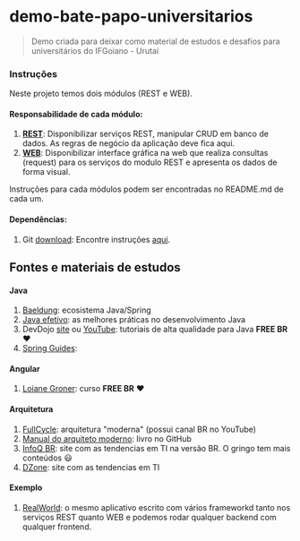 # demo-bate-papo-universitarios
> Demo criada para deixar como material de estudos e desafios para universitários do IFGoiano - Urutaí

### Instruções
Neste projeto temos dois módulos (REST e WEB).

#### Responsabilidade de cada módulo:
1. [**REST**][4]: Disponibilizar serviços REST, manipular CRUD em banco de dados. As regras de negócio da aplicação deve fica aqui.
2. [**WEB**][1]: Disponibilizar interface gráfica na web que realiza consultas (request) para os serviços do modulo REST e apresenta os dados de forma visual.

Instruções para cada módulos podem ser encontradas no README.md de cada um.

#### Dependências:
1. Git [download][2]: Encontre instruções [aqui][3].

## Fontes e materiais de estudos

#### Java
1. [Baeldung][7]: ecosistema Java/Spring
2. [Java efetivo][11]: as melhores práticas no desenvolvimento Java
3. DevDojo [site][12] ou [YouTube][13]: tutoriais de alta qualidade para Java **FREE BR** :heart:
4. [Spring Guides][15]: 

#### Angular
1. [Loiane Groner][14]: curso **FREE BR** :heart:

#### Arquitetura
1. [FullCycle][5]: arquitetura "moderna" (possui canal BR no YouTube)
2. [Manual do arquiteto moderno][8]: livro no GitHub
3. [InfoQ BR][9]: site com as tendencias em TI na versão BR. O gringo tem mais conteúdos :smiley:
4. [DZone][10]: site com as tendencias em TI

#### Exemplo
1. [RealWorld][6]: o mesmo aplicativo escrito com vários frameworkd tanto nos serviços REST quanto WEB e podemos rodar qualquer backend com qualquer frontend.

[1]: https://github.com/Omupa/demo-bate-papo-universitarios/blob/master/dev-web/README.md
[2]: https://git-scm.com/
[3]: https://www.atlassian.com/git/tutorials/atlassian-git-cheatsheet
[4]: https://github.com/Omupa/demo-bate-papo-universitarios/tree/master/dev-rest

[5]: https://fullcycle.com.br/
[6]: https://github.com/gothinkster/realworld
[7]: https://www.baeldung.com/
[8]: https://github.com/otaviojava/manual-arquiteto-moderno
[9]: https://www.infoq.com/br/
[10]: https://dzone.com/
[11]: https://www.thefinestartist.com/effective-java/
[12]: http://devdojo.academy/
[13]: https://www.youtube.com/c/DevDojoBrasil/playlists
[14]: https://www.youtube.com/watch?v=tPOMG0D57S0&list=PLGxZ4Rq3BOBoSRcKWEdQACbUCNWLczg2G
[15]: https://spring.io/guides
